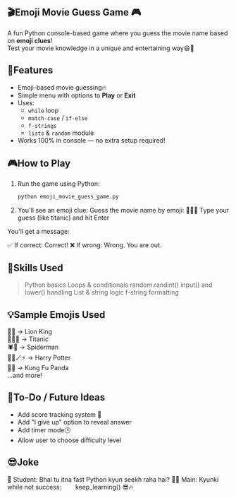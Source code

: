 ## 🎬Emoji Movie Guess Game 🎮
A fun Python console-based game where you guess the movie name based on **emoji clues**!  
Test your movie knowledge in a unique and entertaining way😄🍿


## 📌Features
- Emoji-based movie guessing🔥  
- Simple menu with options to **Play** or **Exit**  
- Uses:
  - `while` loop
  - `match-case` / `if-else`
  - `f-strings`
  - `lists` & `random` module  
- Works 100% in console — no extra setup required!
  

## 🎮How to Play
1. Run the game using Python:
   ```bash
   python emoji_movie_guess_game.py
    ```

2. You'll see an emoji clue:
Guess the movie name by emoji: 🚢💔🌊
Type your guess (like titanic) and hit Enter

You'll get a message:

✅ If correct: Correct!
❌ If wrong: Wrong. You are out.


## 🧠Skills Used
> Python basics
> Loops & conditionals
> random.randint()
> input() and lower() handling
> List & string logic
> f-string formatting


## 💡Sample Emojis Used
🦁👑 → Lion King  
🚢💔🌊 → Titanic  
🕷️🧑 → Spiderman  
🧙‍♂️🪄⚡ → Harry Potter  
🐼🥋 → Kung Fu Panda  
...and more!


## 📌To-Do / Future Ideas
- Add score tracking system 🎯
- Add "I give up" option to reveal answer
- Add timer mode🕒
- Allow user to choose difficulty level


## 😎Joke
👦 Student: Bhai tu itna fast Python kyun seekh raha hai?
👨‍💻 Main: Kyunki while not success:
  keep_learning() 😎🔥


